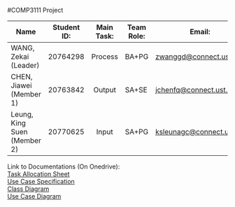 #COMP3111 Project

| Name                        | Student ID:         | Main Task:  |Team Role: | Email: | Branch ID: |
| --------------------------- |:-------------------:|:----------:|------------|--------|---------|
| WANG, Zekai (Leader)        | 20764298            |   Process  |BA+PG|zwanggd@connect.ust.hk|not-yet|
| CHEN, Jiawei (Member 1)     | 20763842            |   Output   |SA+SE|jchenfq@connect.ust.hk|master|
| Leung, King Suen (Member 2) | 20770625            |   Input    |SA+PG|ksleunagc@connect.ust.hk|not-yet|

Link to Documentations (On Onedrive):<br/>
[Task Allocation Sheet](https://hkustconnect-my.sharepoint.com/:x:/g/personal/ksleungac_connect_ust_hk/ET7hh5_Qe8ZApMco3wcB-7oBr1qTl27PvdGtr3QA7Ie6iw?e=57FpU0)<br />
[Use Case Specification](https://hkustconnect-my.sharepoint.com/:w:/g/personal/ksleungac_connect_ust_hk/EdmodZQ2HxZEpoiNHBNTk0kB4Q6-lEw-fjFMhR48erEppQ?e=6fzsqT)<br />
[Class Diagram](https://hkustconnect-my.sharepoint.com/:i:/g/personal/ksleungac_connect_ust_hk/EdqWG4sQx-dLg6BrkDmM-1EBUaEwcS8Cw8avNTAB43qX-A?e=IyHcBZ)<br />
[Use Case Diagram](https://hkustconnect-my.sharepoint.com/:i:/g/personal/ksleungac_connect_ust_hk/EceIQO2ShtVJmnGe3UVLrLYBro_I1ZGVgwZ4Df-z5H6CsQ?e=Xh3Yn1)
